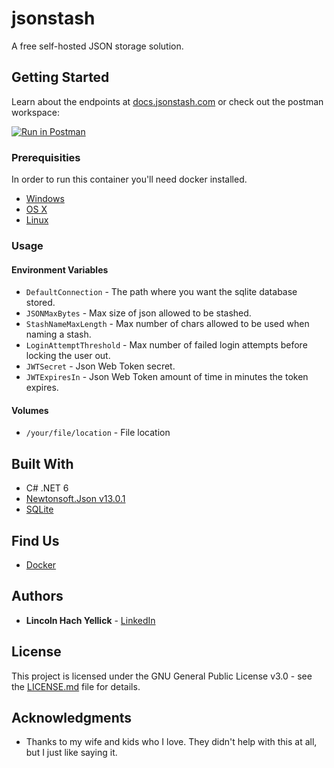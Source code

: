 # jsonstash

A free self-hosted JSON storage solution.

## Getting Started

Learn about the endpoints at [docs.jsonstash.com](https://docs.jsonstash.com) or check out the postman workspace:

[![Run in Postman](https://run.pstmn.io/button.svg)](https://app.getpostman.com/run-collection/4246898-d0c0ef60-166a-4b96-8400-03783f22129f?action=collection%2Ffork&collection-url=entityId%3D4246898-d0c0ef60-166a-4b96-8400-03783f22129f%26entityType%3Dcollection%26workspaceId%3D313a790d-ec68-4110-b509-4902e6397a1a)


### Prerequisities


In order to run this container you'll need docker installed.

* [Windows](https://docs.docker.com/windows/started)
* [OS X](https://docs.docker.com/mac/started/)
* [Linux](https://docs.docker.com/linux/started/)

### Usage

#### Environment Variables

* `DefaultConnection` - The path where you want the sqlite database stored.
* `JSONMaxBytes` - Max size of json allowed to be stashed.
* `StashNameMaxLength` - Max number of chars allowed to be used when naming a stash.
* `LoginAttemptThreshold` - Max number of failed login attempts before locking the user out.
* `JWTSecret` - Json Web Token secret.
* `JWTExpiresIn` - Json Web Token amount of time in minutes the token expires.

#### Volumes

* `/your/file/location` - File location

## Built With

* C# .NET 6
* [Newtonsoft.Json v13.0.1](https://www.nuget.org/packages/Newtonsoft.Json/13.0.1)
* [SQLite](https://www.sqlite.org/index.html)

## Find Us

* [Docker](https://hub.docker.com/r/kerberusio/jsonstash)

## Authors

* **Lincoln Hach Yellick**  - [LinkedIn](https://www.linkedin.com/in/lyellick/)

## License

This project is licensed under the GNU General Public License v3.0 - see the [LICENSE.md](https://github.com/jsonstash/JSONStash/blob/main/LICENSE) file for details.

## Acknowledgments

* Thanks to my wife and kids who I love. They didn't help with this at all, but I just like saying it.
